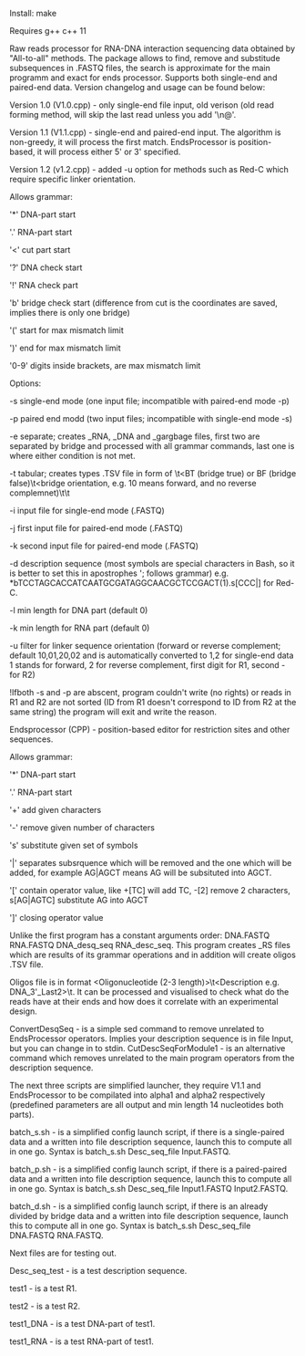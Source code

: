 Install:
make

Requires g++ c++ 11

Raw reads processor for RNA-DNA interaction sequencing data obtained by "All-to-all" methods. The package allows to find, remove and substitude subsequences in .FASTQ files, the search is approximate for the main programm and exact for ends processor. Supports both single-end and paired-end data. Version changelog and usage can be found below:

Version 1.0 (V1.0.cpp) - only single-end file input, old verison (old read forming method, will skip the last read unless you add '\n@'.

Version 1.1 (V1.1.cpp) - single-end and paired-end input. The algorithm is non-greedy, it will process the first match. EndsProcessor is position-based, it will process either 5' or 3' specified.

Version 1.2 (v1.2.cpp) - added -u option for methods such as Red-C which require specific linker orientation.

Allows grammar:
  
  '*' DNA-part start
  
  '.' RNA-part start
  
  '<' cut part start
  
  '?' DNA check start
  
  '!' RNA check part
  
  'b' bridge check start (difference from cut is the coordinates are saved, implies there is only one bridge)
  
  '(' start for max mismatch limit
  
  ')' end for max mismatch limit
  
  '0-9' digits inside brackets, are max mismatch limit

Options:
  
  -s single-end mode (one input file; incompatible with paired-end mode -p)
  
  -p paired end modd (two input files; incompatible with single-end mode -s)
  
  -e separate; creates _RNA, _DNA and _gargbage files, first two are separated by bridge and processed with all grammar commands, last one is where either condition is not met.
  
  -t tabular; creates  types .TSV file in form of <ID>\t<BT (bridge true) or BF (bridge false)\t<bridge orientation, e.g. 10 means forward, and no reverse complemnet)\t<start coordinate of the bridge>\t<end coordinate of the bridge>
  
  -i input file for single-end mode (.FASTQ)
  
  -j first input file for paired-end mode (.FASTQ)
  
  -k second input file for paired-end mode (.FASTQ)
  
  -d description sequence (most symbols are special characters in Bash, so it is better to set this in apostrophes '; follows grammar) e.g. *bTCCTAGCACCATCAATGCGATAGGCAACGCTCCGACT(1).s[CCC|] for Red-C.
  
  -l min length for DNA part (default 0)
  
  -k min length for RNA part (default 0)

  -u filter for linker sequence orientation (forward or reverse complement; default 10,01,20,02 and is automatically converted to 1,2 for single-end data 1 stands for forward, 2 for reverse complement, first digit for R1, second - for R2)

!Ifboth -s and -p are abscent, program couldn't write (no rights) or reads in R1 and R2 are not sorted (ID from R1 doesn't correspond to ID from R2 at the same string) the program will exit and write the reason.

Endsprocessor (CPP) - position-based editor for restriction sites and other sequences.

Allows grammar:
  
  '*' DNA-part start
  
  '.' RNA-part start
  
  '+' add given characters
  
  '-' remove given number of characters
  
  's' substitute given set of symbols
  
  '|' separates subsrquence which will be removed and the one which will be added, for example AG|AGCT means AG will be subsituted into AGCT.
  
  '[' contain operator value, like +[TC] will add TC, -[2] remove 2 characters, s[AG|AGTC] substitute AG into AGCT
  
  ']' closing operator value

Unlike the first program has a constant arguments order: DNA.FASTQ RNA.FASTQ DNA_desq_seq RNA_desc_seq.
This program creates _RS files which are results of its grammar operations and in addition will create oligos .TSV file.

Oligos file is in format <Oligonucleotide (2-3 length)>\t<Description e.g. DNA_3'_Last2>\t<Count>. It can be processed and visualised to check what do the reads have at their ends and how does it correlate with an experimental design.

ConvertDesqSeq - is a simple sed command to remove unrelated to EndsProcessor operators. Implies your description sequence is in file Input, but you can change in to stdin.
CutDescSeqForModule1 - is an alternative command which removes unrelated to the main program operators from the description sequence.

The next three scripts are simplified launcher, they require V1.1 and EndsProcessor to be compilated into alpha1 and alpha2 respectively (predefined parameters are all output and min length 14 nucleotides both parts).

batch_s.sh - is a simplified config launch script, if there is a single-paired data and a written into file description sequence, launch this to compute all in one go. Syntax is batch_s.sh Desc_seq_file Input.FASTQ.

batch_p.sh - is a simplified config launch script, if there is a paired-paired data and a written into file description sequence, launch this to compute all in one go. Syntax is batch_s.sh Desc_seq_file Input1.FASTQ Input2.FASTQ.

batch_d.sh - is a simplified config launch script, if there is an already divided by bridge data and a written into file description sequence, launch this to compute all in one go. Syntax is batch_s.sh Desc_seq_file DNA.FASTQ RNA.FASTQ.

Next files are for testing out.

Desc_seq_test - is a test description sequence.

test1 - is a test R1.

test2 - is a test R2.

test1_DNA - is a test DNA-part of test1.

test1_RNA - is a test RNA-part of test1.
